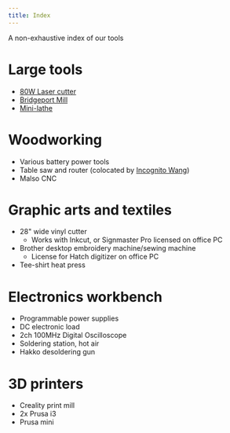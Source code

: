 ```yaml
---
title: Index
---
```


A non-exhaustive index of our tools

# Large tools
* [80W Laser cutter](/tools/laser)
* [Bridgeport Mill](/tools/bridgeport_mill)
* [Mini-lathe](/tools/lathe)

# Woodworking
* Various battery power tools
* Table saw and router (colocated by [Incognito Wang](https://t.me/incognito_wang))
* Malso CNC

# Graphic arts and textiles
* 28" wide vinyl cutter
  * Works with Inkcut, or Signmaster Pro licensed on office PC 
* Brother desktop embroidery machine/sewing machine
  * License for Hatch digitizer on office PC
* Tee-shirt heat press

# Electronics workbench
* Programmable power supplies
* DC electronic load
* 2ch 100MHz Digital Oscilloscope
* Soldering station, hot air
* Hakko desoldering gun

# 3D printers
* Creality print mill
* 2x Prusa i3
* Prusa mini
